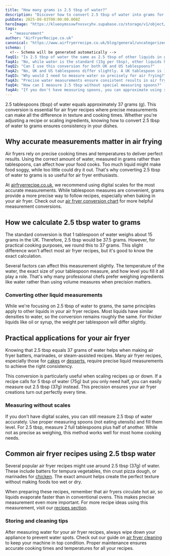 ```yaml
---
title: "How many grams is 2.5 tbsp of water?"
description: "Discover how to convert 2.5 tbsp of water into grams for precise air fryer recipes. Get accurate measurements in seconds!"
pubDate: 2025-08-03T00:00:00.000Z
heroImage: "https://klueoymssxwfnxsvcyhv.supabase.co/storage/v1/object/public/Shmucket/how-many-grams-is-2-5-tbsp-of-water.webp"
tags:
  - "measurement"
author: "AirFryerRecipe.co.uk"
canonical: "https://www.airfryerrecipe.co.uk/blog/general/uncategorized/how-many-grams-is-2-5-tbsp-of-water"
schema: |
  <!-- Schema will be generated automatically -->
faqQ1: "Is 2.5 tbsp of water the same as 2.5 tbsp of other liquids in grams?"
faqA1: "No, while water is the standard (15g per tbsp), other liquids have different densities. For example, oil weighs about 13.6g per tablespoon, while honey weighs about 21g per tablespoon. Always check specific conversions for different liquids when precision matters in air fryer recipes."
faqQ2: "Can I use this conversion for both UK and US tablespoons?"
faqA2: "No, UK and US tablespoons differ slightly. A UK tablespoon is 15ml while a US tablespoon is 14.79ml. For 2.5 tbsp, the difference is minimal (about 0.5g), but for larger quantities or precise baking, it's best to use the correct measurement for your region."
faqQ3: "Why would I need to measure water so precisely for air frying?"
faqA3: "Precise water measurements ensure consistent results in air fryer recipes, especially for batters, doughs, and marinades. Too much water can make food soggy, while too little might cause dryness. The air fryer's intense heat means small measurement differences can significantly affect the outcome."
faqQ4: "How can I measure 2.5 tbsp without special measuring spoons?"
faqA4: "If you don't have measuring spoons, you can approximate using standard teaspoons (3 tsp = 1 tbsp). For 2.5 tbsp, use 7.5 tsp (7 tsp plus half a tsp). However, for best results in air fryer cooking, we recommend investing in proper measuring tools or digital scales."
---
```

<p>2.5 tablespoons (tbsp) of water equals approximately 37 grams (g). This conversion is essential for air fryer recipes where precise measurements can make all the difference in texture and cooking times. Whether you're adjusting a recipe or scaling ingredients, knowing how to convert 2.5 tbsp of water to grams ensures consistency in your dishes.</p>

<h2>Why accurate measurements matter in air frying</h2>
<p>Air fryers rely on precise cooking times and temperatures to deliver perfect results. Using the correct amount of water, measured in grams rather than tablespoons, can affect how your food cooks. Too much liquid might make food soggy, while too little could dry it out. That's why converting 2.5 tbsp of water to grams is so useful for air fryer enthusiasts.</p>
<p>At <a href=https://www.airfryerrecipe.co.uk>airfryerrecipe.co.uk</a>, we recommend using digital scales for the most accurate measurements. While tablespoon measures are convenient, grams provide a more precise way to follow recipes, especially when baking in your air fryer. Check out our <a href=https://www.airfryerrecipe.co.uk/air-fryer-conversion-chart>air fryer conversion chart</a> for more helpful measurement conversions.</p>

<h2>How we calculate 2.5 tbsp water to grams</h2>
<p>The standard conversion is that 1 tablespoon of water weighs about 15 grams in the UK. Therefore, 2.5 tbsp would be 37.5 grams. However, for practical cooking purposes, we round this to 37 grams. This slight difference won't affect most air fryer recipes, but it's good to know the exact calculation.</p>
<p>Several factors can affect this measurement slightly. The temperature of the water, the exact size of your tablespoon measure, and how level you fill it all play a role. That's why many professional chefs prefer weighing ingredients like water rather than using volume measures when precision matters.</p>

<h3>Converting other liquid measurements</h3>
<p>While we're focusing on 2.5 tbsp of water to grams, the same principles apply to other liquids in your air fryer recipes. Most liquids have similar densities to water, so the conversion remains roughly the same. For thicker liquids like oil or syrup, the weight per tablespoon will differ slightly.</p>

<h2>Practical applications for your air fryer</h2>
<p>Knowing that 2.5 tbsp equals 37 grams of water helps when making air fryer batters, marinades, or steam-assisted recipes. Many air fryer recipes, especially those for <a href=https://www.airfryerrecipe.co.uk/recipe-category/cakes>cakes</a> or <a href=https://www.airfryerrecipe.co.uk/recipe-category/dessert>desserts</a>, require precise liquid measurements to achieve the right consistency.</p>
<p>This conversion is particularly useful when scaling recipes up or down. If a recipe calls for 5 tbsp of water (75g) but you only need half, you can easily measure out 2.5 tbsp (37g) instead. This precision ensures your air fryer creations turn out perfectly every time.</p>

<h3>Measuring without scales</h3>
<p>If you don't have digital scales, you can still measure 2.5 tbsp of water accurately. Use proper measuring spoons (not eating utensils) and fill them level. For 2.5 tbsp, measure 2 full tablespoons plus half of another. While not as precise as weighing, this method works well for most home cooking needs.</p>

<h2>Common air fryer recipes using 2.5 tbsp water</h2>
<p>Several popular air fryer recipes might use around 2.5 tbsp (37g) of water. These include batters for tempura vegetables, thin crust pizza dough, or marinades for <a href=https://www.airfryerrecipe.co.uk/recipe-category/chicken>chicken</a>. The exact amount helps create the perfect texture without making foods too wet or dry.</p>
<p>When preparing these recipes, remember that air fryers circulate hot air, so liquids evaporate faster than in conventional ovens. This makes precise measurement even more important. For more recipe ideas using this measurement, visit our <a href=https://www.airfryerrecipe.co.uk/recipes>recipes section</a>.</p>

<h3>Storing and cleaning tips</h3>
<p>After measuring water for your air fryer recipes, always wipe down your appliance to prevent water spots. Check out our guide on <a href=https://www.airfryerrecipe.co.uk/air-fryer-cleaner>air fryer cleaning</a> to keep your machine in top condition. Proper maintenance ensures accurate cooking times and temperatures for all your recipes.</p>
